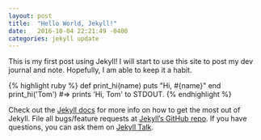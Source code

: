 ```yaml
---
layout: post
title:  "Hello World, Jekyll!"
date:   2016-10-04 22:21:49 -0400
categories: jekyll update
---
```

This is my first post using Jekyll! I will start to use this site to post my dev journal and note. Hopefully, I am able to keep it a habit.

{% highlight ruby %}
def print_hi(name)
  puts "Hi, #{name}"
end
print_hi('Tom')
#=> prints 'Hi, Tom' to STDOUT.
{% endhighlight %}

Check out the [Jekyll docs][jekyll-docs] for more info on how to get the most out of Jekyll. File all bugs/feature requests at [Jekyll’s GitHub repo][jekyll-gh]. If you have questions, you can ask them on [Jekyll Talk][jekyll-talk].

[jekyll-docs]: http://jekyllrb.com/docs/home
[jekyll-gh]:   https://github.com/jekyll/jekyll
[jekyll-talk]: https://talk.jekyllrb.com/
